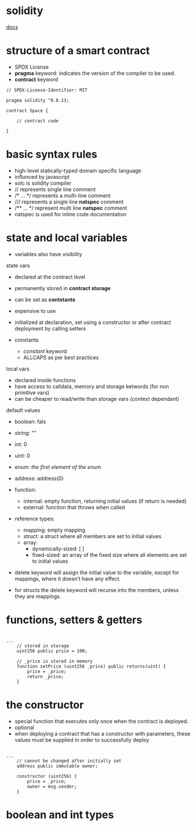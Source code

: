 # solidity

[docs](https://docs.soliditylang.org)

# structure of a smart contract

- SPDX License
- **pragma** keyword: indicates the version of the compiler to be used.
- **contract** keyword

```solidity
// SPDX-License-Identifier: MIT

pragma solidity ^0.8.13;

contract Space {

    // contract code

}

```

# basic syntax rules

- high-level statically-typed domain specific language
- influnced by javascript
- solc is solidity compiler
- // represents single line comment
- /\* ... \*/ represents a multi-line comment
- /// represents a single line **natspec** comment
- /\*\* ... \*/ represent multi line **natspec** comment
- natspec is used for inline code documentation

# state and local variables

- variables also have visibility

state vars

- declared at the contract level
- permanently stored in **contract storage**
- can be set as **contstants**
- expensive to use
- initialized at declaration, set using a constructor or after contract deployment by calling setters

- constants
  - _constant_ keyword
  - ALLCAPS as per best practices

local vars

- declared inside functions
- have access to calldata, memory and storage ketwords (for non primitive vars)
- can be cheaper to read/write than storage vars (context dependant)

default values

- boolean: fals
- string: ""
- int: 0
- uint: 0
- enum: _the first element of the enum_
- address: address(0)
- function:

  - internal: empty function, returning initial values (if return is needed)
  - external: function that throws when called

- reference types:

  - mapping: empty mapping
  - struct: a struct where all members are set to initial values
  - array:
    - dynamically-sized: [ ]
    - fixed-sized: an array of the fixed size where all elements are set to initial values

- delete keyword will assign the initial value to the variable, except for mappings, where it doesn't have any effect.
- for structs the delete keyword will recurse into the members, unless they are mappings.

# functions, setters & getters

```solidity

...
    // stored in storage
    uint256 public price = 100;

    // _price is stored in memory
    function setPrice (uint256 _price) public returns(uint) {
        price = _price;
        return _price;
    }

```

# the constructor

- special function that executes only once when the contract is deployed.
- optional
- when deploying a contract that has a constructor with parameters, these values must be supplied in order to successfully deploy

```solidity

...
    // cannot be changed after initially set
    address public immutable owner;

    constructor (uint256) {
        price = _price;
        owner = msg.sender;
    }

```

# boolean and int types
